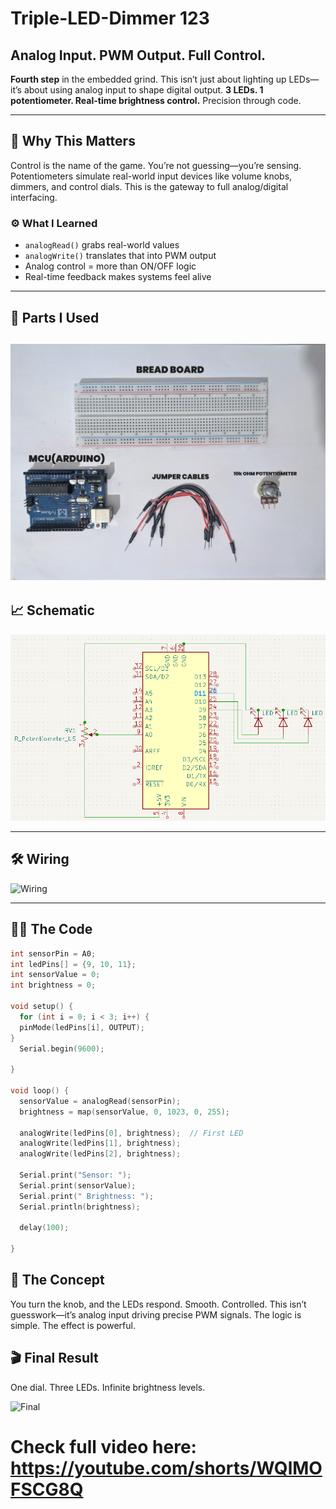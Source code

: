 # Triple-LED-Dimmer 123
## Analog Input. PWM Output. Full Control.

**Fourth step** in the embedded grind. This isn’t just about lighting up LEDs—it’s about using analog input to shape digital output. **3 LEDs. 1 potentiometer. Real-time brightness control.** Precision through code.

---

## 🧭 Why This Matters 

Control is the name of the game. You’re not guessing—you’re sensing. Potentiometers simulate real-world input devices like volume knobs, dimmers, and control dials. This is the gateway to full analog/digital interfacing.

### ⚙️ What I Learned

- `analogRead()` grabs real-world values  
- `analogWrite()` translates that into PWM output  
- Analog control = more than ON/OFF logic  
- Real-time feedback makes systems feel alive  

---

## 🔩 Parts I Used

![Components](Components.jpg)
---

## 📈 Schematic

![Schematic](Schematic.png)

---

## 🛠️ Wiring

![Wiring](Wiring.gif)

---

## 👨‍💻 The Code

```cpp
int sensorPin = A0;
int ledPins[] = {9, 10, 11};
int sensorValue = 0;
int brightness = 0;

void setup() {
  for (int i = 0; i < 3; i++) {
  pinMode(ledPins[i], OUTPUT);
}
  Serial.begin(9600);

}

void loop() {
  sensorValue = analogRead(sensorPin);
  brightness = map(sensorValue, 0, 1023, 0, 255);

  analogWrite(ledPins[0], brightness);  // First LED
  analogWrite(ledPins[1], brightness);
  analogWrite(ledPins[2], brightness);

  Serial.print("Sensor: ");
  Serial.print(sensorValue);
  Serial.print(" Brightness: ");
  Serial.println(brightness);

  delay(100);

}
```

## 🧠 The Concept
You turn the knob, and the LEDs respond. Smooth. Controlled. This isn’t guesswork—it’s analog input driving precise PWM signals. The logic is simple. The effect is powerful.

## 🎬 Final Result
One dial. Three LEDs. Infinite brightness levels.

![Final](Final_Result.gif)


# Check full video here: https://youtube.com/shorts/WQlMOFSCG8Q
